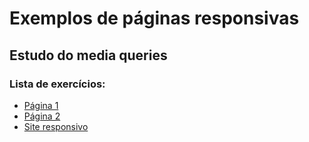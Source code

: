 # Exemplos de páginas responsivas

## Estudo do media queries

### Lista de exercícios:

- [Página 1](p%C3%A1gina01.html)
- [Página 2](p%C3%A1gina02.html)
- [Site responsivo](siteresponsivo.html)